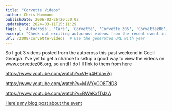 ```yaml
---
title: "Corvette Videos"
author: Chris Hammond
publishDate: 2008-02-26T20:30:02
updateDate: 2024-03-11T15:11:29
tags: [ 'Autocross', 'Cars', 'Corvette', 'Corvette Z06', 'Corvettez06', 'CorvetteZ06org', 'SCCA', 'Video', 'Videos' ]
excerpt: "Check out exciting autocross videos from the recent event in Cecil, Georgia. Find the links to watch the action-packed footage on YouTube here! 🏎️🎥 #autocross #CecilGeorgia #corvettez06"
url: /2008/corvette-videos  # Use the generated URL with year
---
```

<p>So I got 3 videos posted from the autocross this past weekend in Cecil Georgia. I've yet to get a chance to setup a good way to view the videos on <a href="https://www.corvettez06.org">www.corvettez06.org</a>, so until I do I'll link to them from here</p> <p><a href="https://www.youtube.com/watch?v=VHg4Htdav7g">https://www.youtube.com/watch?v=VHg4Htdav7g</a></p> <p><a href="https://www.youtube.com/watch?v=MWYyCO8TdD8">https://www.youtube.com/watch?v=MWYyCO8TdD8</a></p> <p><a href="https://www.youtube.com/watch?v=BWeKxfTsIzA">https://www.youtube.com/watch?v=BWeKxfTsIzA</a></p> <p><a href="https://www.corvettez06.org/tabid/80/itemid/65/The-first-National-event-Trophy-for-the-CorvetteZ0.aspx">Here's my blog post about the event</a></p>


